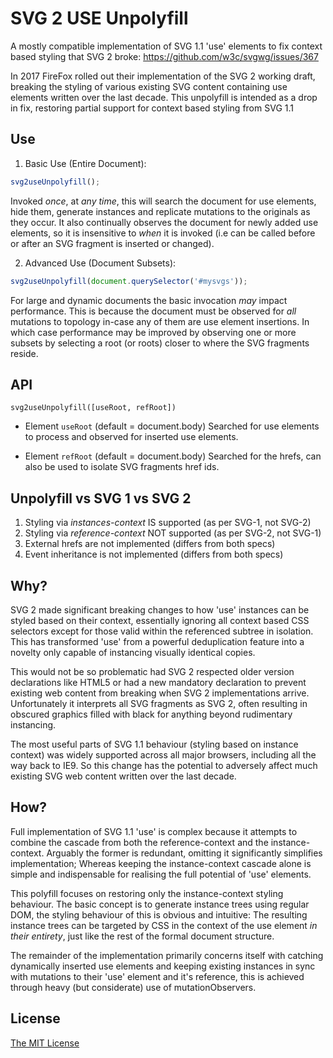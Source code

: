 # SVG 2 USE Unpolyfill

A mostly compatible implementation of SVG 1.1 'use' elements to fix context based styling that SVG 2 broke: https://github.com/w3c/svgwg/issues/367

In 2017 FireFox rolled out their implementation of the SVG 2 working draft, breaking the styling of various existing SVG content containing use elements written over the last decade. This unpolyfill is intended as a drop in fix, restoring partial support for context based styling from SVG 1.1

## Use

1. Basic Use (Entire Document):

```js
svg2useUnpolyfill();
```

Invoked _once_, at _any time_, this will search the document for use elements, hide them, generate instances and replicate mutations to the originals as they occur. It also continually observes the document for newly added use elements, so it is insensitive to _when_ it is invoked (i.e can be called before or after an SVG fragment is inserted or changed).

2. Advanced Use (Document Subsets):

```js
svg2useUnpolyfill(document.querySelector('#mysvgs'));
```

For large and dynamic documents the basic invocation _may_ impact performance. This is because the document must be observed for _all_ mutations to topology in-case any of them are use element insertions. In which case performance may be improved by observing one or more subsets by selecting a root (or roots) closer to where the SVG fragments reside.

## API

`svg2useUnpolyfill([useRoot, refRoot])`

- Element `useRoot` (default = document.body)
Searched for use elements to process and observed for inserted use elements.

- Element `refRoot` (default = document.body)
Searched for the hrefs, can also be used to isolate SVG fragments href ids.

## Unpolyfill vs SVG 1 vs SVG 2

1. Styling via _instances-context_ IS supported (as per SVG-1, not SVG-2)
2. Styling via _reference-context_ NOT supported (as per SVG-2, not SVG-1)
3. External hrefs are not implemented (differs from both specs)
4. Event inheritance is not implemented (differs from both specs)

## Why?

SVG 2 made significant breaking changes to how 'use' instances can be styled based on their context, essentially ignoring all context based CSS selectors except for those valid within the referenced subtree in isolation. This has transformed 'use' from a powerful deduplication feature into a novelty only capable of instancing visually identical copies.

This would not be so problematic had SVG 2 respected older version declarations like HTML5 or had a new mandatory declaration to prevent existing web content from breaking when SVG 2 implementations arrive. Unfortunately it interprets all SVG fragments as SVG 2, often resulting in obscured graphics filled with black for anything beyond rudimentary instancing.

The most useful parts of SVG 1.1 behaviour (styling based on instance context) was widely supported across all major browsers, including all the way back to IE9. So this change has the potential to adversely affect much existing SVG web content written over the last decade.

## How?

Full implementation of SVG 1.1 'use' is complex because it attempts to combine the cascade from both the reference-context and the instance-context. Arguably the former is redundant, omitting it significantly simplifies implementation; Whereas keeping the instance-context cascade alone is simple and indispensable for realising the full potential of 'use' elements.

This polyfill focuses on restoring only the instance-context styling behaviour. The basic concept is to generate instance trees using regular DOM, the styling behaviour of this is obvious and intuitive: The resulting instance trees can be targeted by CSS in the context of the use element _in their entirety_, just like the rest of the formal document structure.

The remainder of the implementation primarily concerns itself with catching dynamically inserted use elements and keeping existing instances in sync with mutations to their 'use' element and it's reference, this is achieved through heavy (but considerate) use of mutationObservers.

## License

[The MIT License](LICENSE.md)
